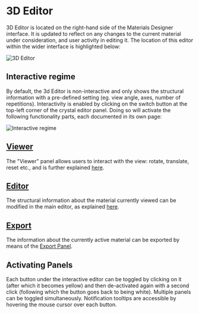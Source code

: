 # 3D Editor

3D Editor is located on the right-hand side of the Materials Designer interface. It is updated to reflect on any changes to the current material under consideration, and user activity in editing it. The location of this editor within the wider interface is highlighted below:

![3D Editor](../images/materials-designer/3D-viewer.png "3D Editor")

## Interactive regime

By default, the 3d Editor is non-interactive and only shows the structural information with a pre-defined setting (eg. view angle, axes, number of repetitions). Interactivity is enabled by clicking on the switch button <i class="zmdi zmdi-power zmdi-hc-border"></i> at the top-left corner of the crystal editor panel. Doing so will activate the following functionality parts, each documented in its own page:

![Interactive regime](../images/materials-designer/3D-viewer-panels.png "Interactive regime")
 
## [Viewer](3d-editor/view.md)

The "Viewer" panel allows users to interact with the view: rotate, translate, reset etc., and is further explained [here](3d-editor/view.md). 

## [Editor](3d-editor/edit.md)

The structural information about the material currently viewed can be modified in the main editor, as explained [here](3d-editor/edit.md).   

## [Export](3d-editor/export.md)

The information about the currently active material can be exported by means of the [Export Panel](3d-editor/export.md).   

## Activating Panels

Each button under the interactive editor can be toggled by clicking on it (after which it becomes yellow) and then de-activated again with a second click (following which the button goes back to being white). Multiple panels can be toggled simultaneously. Notification tooltips are accessible by hovering the mouse cursor over each button.
